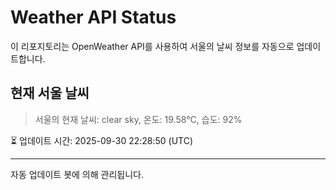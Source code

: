 
# Weather API Status

이 리포지토리는 OpenWeather API를 사용하여 서울의 날씨 정보를 자동으로 업데이트합니다.

## 현재 서울 날씨
> 서울의 현재 날씨: clear sky, 온도: 19.58°C, 습도: 92%

⏳ 업데이트 시간: 2025-09-30 22:28:50 (UTC)

---
자동 업데이트 봇에 의해 관리됩니다.

